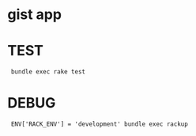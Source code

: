 # gist app

# TEST
```
 bundle exec rake test
``` 

# DEBUG
```
 ENV['RACK_ENV'] = 'development' bundle exec rackup
```
